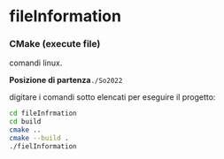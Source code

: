 # fileInformation
### CMake (execute file)
comandi linux.

**Posizione di partenza**`./So2022`

digitare i comandi sotto elencati per eseguire il progetto:

``` bash
cd fileInfrmation
cd build
cmake ..
cmake --build .
./fielInformation
```